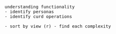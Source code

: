 <pre>

understanding functionality
- identify personas
- identify curd operations

- sort by view (r) - find each complexity

</pre>
